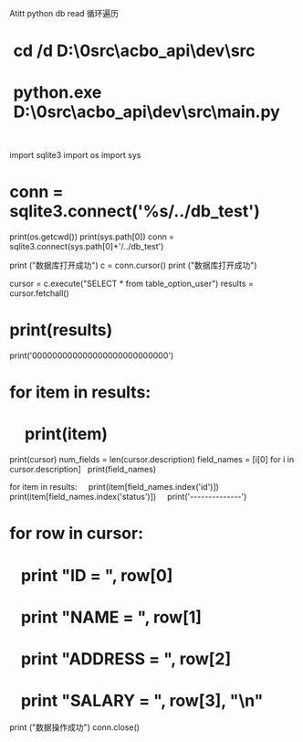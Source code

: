 Atitt python db read 循环遍历



#  cd /d D:\0src\acbo_api\dev\src
#  python.exe  D:\0src\acbo_api\dev\src\main.py
 

import sqlite3
import os
import sys

# conn = sqlite3.connect('%s/../db_test')
print(os.getcwd())
print(sys.path[0])
conn = sqlite3.connect(sys.path[0]+'/../db_test')

print ("数据库打开成功")
c = conn.cursor()
print ("数据库打开成功")

cursor = c.execute("SELECT * from table_option_user")
results = cursor.fetchall()
# print(results)
print('000000000000000000000000000')
# for item in results:
#     print(item)

print(cursor)
num_fields = len(cursor.description)
field_names = [i[0] for i in cursor.description]
  
print(field_names)
 

for item in results:
    print(item[field_names.index('id')])
    print(item[field_names.index('status')])
    print('--------------')  
# for row in cursor:
#    print "ID = ", row[0]
#    print "NAME = ", row[1]
#    print "ADDRESS = ", row[2]
#    print "SALARY = ", row[3], "\n"

print ("数据操作成功")
conn.close()

